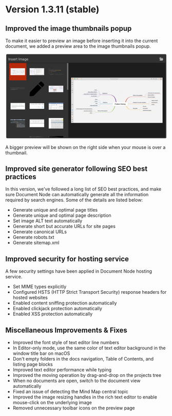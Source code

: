 # Version 1.3.11 (stable)

## Improved the image thumbnails popup

To make it easier to preview an image before inserting it into the current document, we added a preview area to the image thumbnails popup.

![screen-improved-image-inserting-popup](screen-improved-image-inserting-popup.png)

A bigger preview will be shown on the right side when your mouse is over a thumbnail.

## Improved site generator following SEO best practices

In this version, we've followed a long list of SEO best practices, and make sure Document Node can automatically generate all the information required by search engines. Some of the details are listed below:

* Generate unique and optimal page titles
* Generate unique and optimal page description
* Set image ALT text automatically
* Generate short but accurate URLs for site pages
* Generate canonical URLs
* Generate robots.txt
* Generate sitemap.xml

## Improved security for hosting service

A few security settings have been applied in Document Node hosting service.

* Set MIME types explicitly
* Configured HSTS (HTTP Strict Transport Security) response headers for hosted websites
* Enabled content sniffing protection automatically
* Enabled clickjack protection automatically
* Enabled XSS protection automatically

## Miscellaneous Improvements & Fixes

* Improved the font style of text editor line numbers
* In Editor-only mode, use the same color of text editor background in the window title bar on macOS
* Don't empty folders in the docs navigation, Table of Contents, and listing page blocks
* Improved text editor performance while typing
* Improved the moving operation by drag-and-drop on the projects tree
* When no documents are open, switch to the document view automatically
* Fixed an issue of detecting the Mind Map central topic
* Improved the image resizing handles in the rich text editor to enable mouse-click on the underlying image
* Removed unnecessary toolbar icons on the preview page
